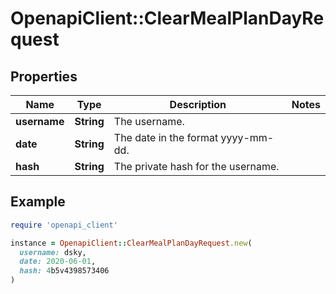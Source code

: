 # OpenapiClient::ClearMealPlanDayRequest

## Properties

| Name | Type | Description | Notes |
| ---- | ---- | ----------- | ----- |
| **username** | **String** | The username. |  |
| **date** | **String** | The date in the format yyyy-mm-dd. |  |
| **hash** | **String** | The private hash for the username. |  |

## Example

```ruby
require 'openapi_client'

instance = OpenapiClient::ClearMealPlanDayRequest.new(
  username: dsky,
  date: 2020-06-01,
  hash: 4b5v4398573406
)
```


